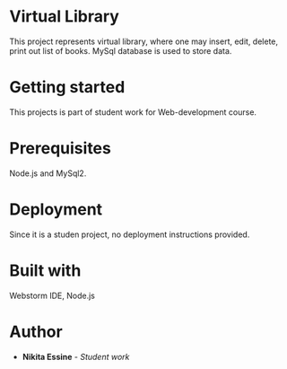 # Virtual Library
This project represents virtual library, where one may insert, edit, delete, print out list of books. MySql database is used to store data.

# Getting started
This projects is part of student work for Web-development course. 

# Prerequisites
Node.js and MySql2. 

# Deployment 
Since it is a studen project, no deployment instructions provided.

# Built with
Webstorm IDE, Node.js

# Author
* **Nikita Essine** - *Student work* 

